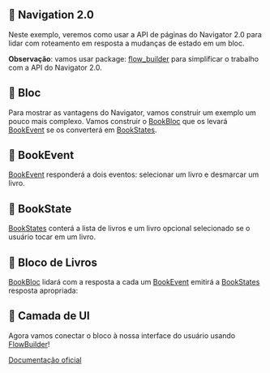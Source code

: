 ## :ship: Navigation 2.0

Neste exemplo, veremos como usar a API de páginas do Navigator 2.0 para lidar com roteamento em resposta a mudanças de estado em um bloc.

**Observação**: vamos usar package: [flow_builder](https://pub.dev/packages/flow_builder) para simplificar o trabalho com a API do Navigator 2.0.

## :pushpin: Bloc
Para mostrar as vantagens do Navigator, vamos construir um exemplo um pouco mais complexo. Vamos construir o [BookBloc](/1.navigation/naviagation_2_0/lib/bloc/book_bloc.dart) que os levará [BookEvent](/1.navigation/naviagation_2_0/lib/bloc/book_event.dart) se os converterá em [BookStates](/1.navigation/naviagation_2_0/lib/bloc/book_state.dart).

## :pushpin:  BookEvent

[BookEvent](/1.navigation/naviagation_2_0/lib/bloc/book_event.dart) responderá a dois eventos: selecionar um livro e desmarcar um livro.

## :pushpin:  BookState
[BookStates](/1.navigation/naviagation_2_0/lib/bloc/book_state.dart) conterá a lista de livros e um livro opcional selecionado se o usuário tocar em um livro.
## :pushpin:  Bloco de Livros
[BookBloc](/1.navigation/naviagation_2_0/lib/bloc/book_bloc.dart)  lidará com a resposta a cada um [BookEvent](/1.navigation/naviagation_2_0/lib/bloc/book_event.dart)  emitirá a [BookStates](/1.navigation/naviagation_2_0/lib/bloc/book_state.dart) resposta apropriada:
## :pushpin: Camada de UI

Agora vamos conectar o bloco à nossa interface do usuário usando [FlowBuilder](https://pub.dev/packages/flow_builder)!

[Documentação oficial](https://bloclibrary.dev/#/recipesflutternavigation?id=navigation-20)
